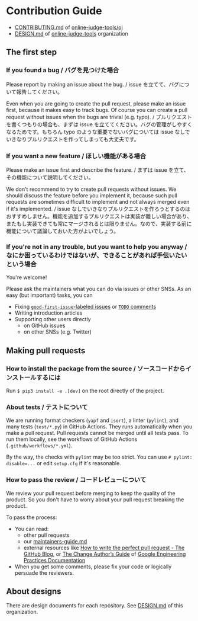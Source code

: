 # Contribution Guide

-   [CONTRIBUTING.md](https://github.com/online-judge-tools/oj/blob/master/CONTRIBUTING.md) of [online-judge-tools/oj](https://github.com/online-judge-tools/oj)
-   [DESIGN.md](https://github.com/online-judge-tools/.github/blob/master/DESIGN.md) of [online-judge-tools](https://github.com/online-judge-tools) organization


## The first step

### If you found a bug / バグを見つけた場合

Please report by making an issue about the bug. / issue を立てて、バグについて報告してください。

Even when you are going to create the pull request, please make an issue first, because it makes easy to track bugs. Of course you can create a pull request without issues when the bugs are trivial (e.g. typo). / プルリクエストを書くつもりの場合も、まずは issue を立ててください。バグの管理がしやすくなるためです。もちろん typo のような重要でないバグについては issue なしでいきなりプルリクエストを作ってしまっても大丈夫です。


### If you want a new feature / ほしい機能がある場合

Please make an issue first and describe the feature. / まずは issue を立て、その機能について説明してください。

We don't recommend to try to create pull requests without issues. We should discuss the feature before you implement it, because such pull requests are sometimes difficult to implement and not always merged even if it's implemented. / issue なしでいきなりプルリクエストを作ろうとするのはおすすめしません。機能を追加するプルリクエストは実装が難しい場合があり、またもし実装できても常にマージされるとは限りません。なので、実装する前に機能について議論しておいた方がよいでしょう。


### If you're not in any trouble, but you want to help you anyway / なにか困っているわけではないが、できることがあれば手伝いたいという場合

You're welcome!

Please ask the maintainers what you can do via issues or other SNSs.
As an easy (but important) tasks, you can

-   Fixing [`good-first-issue`-labeled issues](https://github.com/search?q=org%3Aonline-judge-tools+is%3Aopen+label%3A%22good+first+issue%22&type=issues) or [`TODO` comments](https://github.com/search?q=org%3Aonline-judge-tools+TODO&type=code)
-   Writing introduction articles
-   Supporting other users directly
    -   on GitHub issues
    -   on other SNSs (e.g. Twitter)


## Making pull requests

### How to install the package from the source / ソースコードからインストールするには

Run `$ pip3 install -e .[dev]` on the root directly of the project.

### About tests / テストについて

We are running format checkers (`yapf` and `isort`), a linter (`pylint`), and many tests (`test/*.py`) in GitHub Actions.
They runs automatically when you make a pull request. Pull requests cannot be merged until all tests pass.
To run them locally, see the workflows of GitHub Actions (`.github/workflows/*.yml`).

By the way, the checks with `pylint` may be too strict. You can use `# pylint: disable=...` or edit `setup.cfg` if it's reasonable.

### How to pass the review / コードレビューについて

We review your pull request before merging to keep the quality of the product.
So you don't have to worry about your pull request breaking the product.

To pass the process:

-   You can read:
    -   other pull requests
    -   our [maintainers-guide.md](https://github.com/online-judge-tools/.github/blob/master/maintainers-guide.md)
    -   external resources like [How to write the perfect pull request - The GitHub Blog](https://github.blog/2015-01-21-how-to-write-the-perfect-pull-request/), or [The Change Author’s Guide](https://google.github.io/eng-practices/review/developer/) of [Google Engineering Practices Documentation](https://google.github.io/eng-practices/)
-   When you get some comments, please fix your code or logically persuade the reviewers.


## About designs

There are design documents for each repository. See [DESIGN.md](https://github.com/online-judge-tools/.github/blob/master/DESIGN.md) of this organization.
